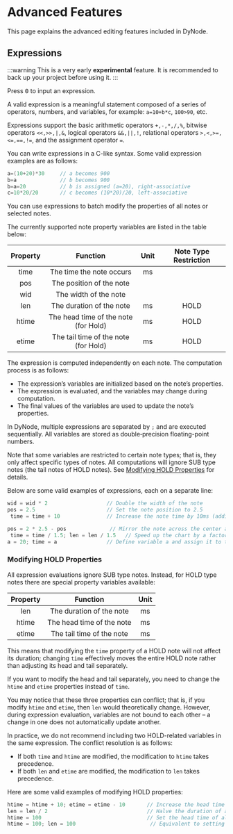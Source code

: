 # Advanced Features

This page explains the advanced editing features included in DyNode.

## Expressions

:::warning
This is a very early **experimental** feature. It is recommended to back up your project before using it.
:::

Press <kbd>0</kbd> to input an expression.

A valid expression is a meaningful statement composed of a series of operators, numbers, and variables, for example: `a=10+b*c`, `100>90`, etc.

Expressions support the basic arithmetic operators `+,-,*,/,%`, bitwise operators `<<,>>,|,&`, logical operators `&&,||,!`, relational operators `>,<,>=,<=,==,!=`, and the assignment operator `=`.

You can write expressions in a C-like syntax. Some valid expression examples are as follows:

```cpp
a=(10+20)*30     // a becomes 900
b=a              // b becomes 900
b=a=20           // b is assigned (a=20), right-associative
c=10*20/20       // c becomes (10*20)/20, left-associative
```

You can use expressions to batch modify the properties of all notes or selected notes.

The currently supported note property variables are listed in the table below:

| Property |         Function         | Unit | Note Type Restriction |
| :------: | :----------------------: | :--: | :---------------------: |
| time     |   The time the note occurs   | ms   |                         |
| pos      |   The position of the note   |      |                         |
| wid      |     The width of the note    |      |                         |
| len      |   The duration of the note   | ms   |   HOLD                  |
| htime    | The head time of the note (for Hold) | ms   |   HOLD                  |
| etime    | The tail time of the note (for Hold) | ms   |   HOLD                  |

The expression is computed independently on each note. The computation process is as follows:
* The expression’s variables are initialized based on the note’s properties.
* The expression is evaluated, and the variables may change during computation.
* The final values of the variables are used to update the note’s properties.

In DyNode, multiple expressions are separated by `;` and are executed sequentially. All variables are stored as double‐precision floating-point numbers.

Note that some variables are restricted to certain note types; that is, they only affect specific types of notes. All computations will ignore SUB type notes (the tail notes of HOLD notes). See [Modifying HOLD Properties](#modifying-hold-properties) for details.

Below are some valid examples of expressions, each on a separate line:

```cpp
wid = wid * 2                   // Double the width of the note
pos = 2.5                       // Set the note position to 2.5
 time = time + 10               // Increase the note time by 10ms (adding delay)

pos = 2 * 2.5 - pos              // Mirror the note across the center at position 2.5
 time = time / 1.5; len = len / 1.5   // Speed up the chart by a factor of 1.5 (divide note times and HOLD durations by 1.5)
a = 20; time = a                // Define variable a and assign it to time
```

### Modifying HOLD Properties

All expression evaluations ignore SUB type notes. Instead, for HOLD type notes there are special property variables available:

| Property |         Function         | Unit |
| :------: | :----------------------: | :--: |
| len      |   The duration of the note   | ms   |
| htime    | The head time of the note   | ms   |
| etime    | The tail time of the note   | ms   |

This means that modifying the `time` property of a HOLD note will not affect its duration; changing `time` effectively moves the entire HOLD note rather than adjusting its head and tail separately.

If you want to modify the head and tail separately, you need to change the `htime` and `etime` properties instead of `time`.

You may notice that these three properties can conflict; that is, if you modify `htime` and `etime`, then `len` would theoretically change. However, during expression evaluation, variables are not bound to each other – a change in one does not automatically update another.

In practice, we do not recommend including two HOLD-related variables in the same expression. The conflict resolution is as follows:
* If both `time` and `htime` are modified, the modification to `htime` takes precedence.
* If both `len` and `etime` are modified, the modification to `len` takes precedence.

Here are some valid examples of modifying HOLD properties:

```cpp
htime = htime + 10; etime = etime - 10       // Increase the head time by 10ms and decrease the tail time by 10ms for all HOLD notes
len = len / 2                                // Halve the duration of all HOLD notes
htime = 100                                  // Set the head time of all HOLD notes to 100ms
htime = 100; len = 100                        // Equivalent to setting time and duration to 100ms
```
